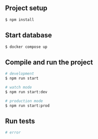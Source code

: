 ## Project setup

```bash
$ npm install
```

## Start database

```bash
$ docker compose up
```

## Compile and run the project

```bash
# development
$ npm run start

# watch mode
$ npm run start:dev

# production mode
$ npm run start:prod
```

## Run tests

```bash
# error
```
